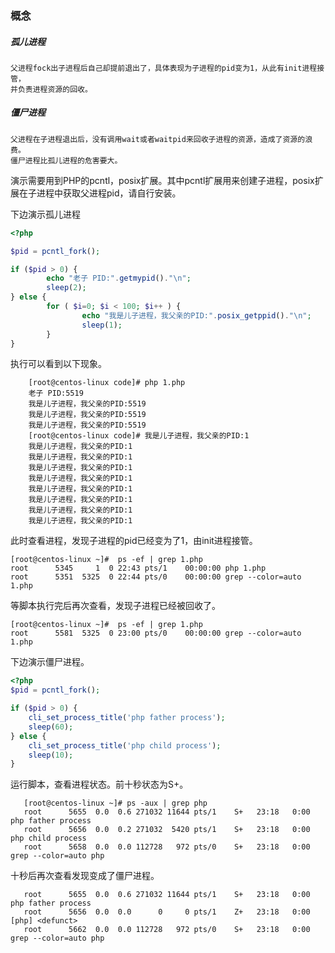 ### 概念

##### 孤儿进程

    父进程fock出子进程后自己却提前退出了，具体表现为子进程的pid变为1，从此有init进程接管，
    并负责进程资源的回收。
    
##### 僵尸进程

    父进程在子进程退出后，没有调用wait或者waitpid来回收子进程的资源，造成了资源的浪费。
    僵尸进程比孤儿进程的危害要大。 
    
演示需要用到PHP的pcntl，posix扩展。其中pcntl扩展用来创建子进程，posix扩展在子进程中获取父进程pid，请自行安装。


下边演示孤儿进程
```php
<?php

$pid = pcntl_fork();

if ($pid > 0) {
        echo "老子 PID:".getmypid()."\n";
        sleep(2);
} else {
        for ( $i=0; $i < 100; $i++ ) {
                echo "我是儿子进程，我父亲的PID:".posix_getppid()."\n";
                sleep(1);
        }
}
```

执行可以看到以下现象。
```shell
    [root@centos-linux code]# php 1.php
    老子 PID:5519
    我是儿子进程，我父亲的PID:5519
    我是儿子进程，我父亲的PID:5519
    我是儿子进程，我父亲的PID:5519
    [root@centos-linux code]# 我是儿子进程，我父亲的PID:1
    我是儿子进程，我父亲的PID:1
    我是儿子进程，我父亲的PID:1
    我是儿子进程，我父亲的PID:1
    我是儿子进程，我父亲的PID:1
    我是儿子进程，我父亲的PID:1
    我是儿子进程，我父亲的PID:1
    我是儿子进程，我父亲的PID:1
    我是儿子进程，我父亲的PID:1
```
此时查看进程，发现子进程的pid已经变为了1，由init进程接管。

```shell
[root@centos-linux ~]#  ps -ef | grep 1.php
root      5345     1  0 22:43 pts/1    00:00:00 php 1.php
root      5351  5325  0 22:44 pts/0    00:00:00 grep --color=auto 1.php
```

等脚本执行完后再次查看，发现子进程已经被回收了。

```shell
[root@centos-linux ~]#  ps -ef | grep 1.php
root      5581  5325  0 23:00 pts/0    00:00:00 grep --color=auto 1.php
```

下边演示僵尸进程。
```php
<?php
$pid = pcntl_fork();

if ($pid > 0) {
	cli_set_process_title('php father process');
	sleep(60);
} else {
	cli_set_process_title('php child process');
	sleep(10);
}

```
运行脚本，查看进程状态。前十秒状态为S+。
```shell
   [root@centos-linux ~]# ps -aux | grep php
   root      5655  0.0  0.6 271032 11644 pts/1    S+   23:18   0:00 php father process
   root      5656  0.0  0.2 271032  5420 pts/1    S+   23:18   0:00 php child process
   root      5658  0.0  0.0 112728   972 pts/0    S+   23:18   0:00 grep --color=auto php 
```
十秒后再次查看发现变成了僵尸进程。
```shell
   root      5655  0.0  0.6 271032 11644 pts/1    S+   23:18   0:00 php father process
   root      5656  0.0  0.0      0     0 pts/1    Z+   23:18   0:00 [php] <defunct>
   root      5662  0.0  0.0 112728   972 pts/0    S+   23:18   0:00 grep --color=auto php
```


